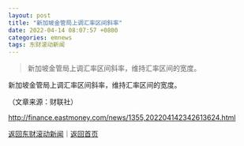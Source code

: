 ```yaml
---
layout: post
title: "新加坡金管局上调汇率区间斜率"
date: 2022-04-14 08:07:57 +0800
categories: emnews
tags: 东财滚动新闻
---
```

> 新加坡金管局上调汇率区间斜率，维持汇率区间的宽度。

<p>新加坡金管局上调汇率区间斜率，维持汇率区间的宽度。</p><p class="em_media">（文章来源：财联社）</p>

<http://finance.eastmoney.com/news/1355,202204142342613624.html>

[返回东财滚动新闻](//finews.withounder.com/emnews/)｜[返回首页](//finews.withounder.com/)